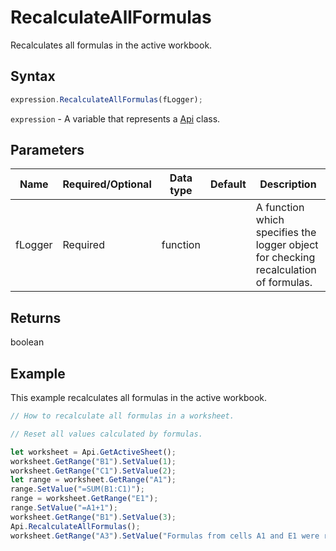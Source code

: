 # RecalculateAllFormulas

Recalculates all formulas in the active workbook.

## Syntax

```javascript
expression.RecalculateAllFormulas(fLogger);
```

`expression` - A variable that represents a [Api](../Api.md) class.

## Parameters

| **Name** | **Required/Optional** | **Data type** | **Default** | **Description** |
| ------------- | ------------- | ------------- | ------------- | ------------- |
| fLogger | Required | function |  | A function which specifies the logger object for checking recalculation of formulas. |

## Returns

boolean

## Example

This example recalculates all formulas in the active workbook.

```javascript editor-xlsx
// How to recalculate all formulas in a worksheet.

// Reset all values calculated by formulas.

let worksheet = Api.GetActiveSheet();
worksheet.GetRange("B1").SetValue(1);
worksheet.GetRange("C1").SetValue(2);
let range = worksheet.GetRange("A1");
range.SetValue("=SUM(B1:C1)");
range = worksheet.GetRange("E1");
range.SetValue("=A1+1");
worksheet.GetRange("B1").SetValue(3);
Api.RecalculateAllFormulas();
worksheet.GetRange("A3").SetValue("Formulas from cells A1 and E1 were recalculated with a new value from cell C1.");
```
